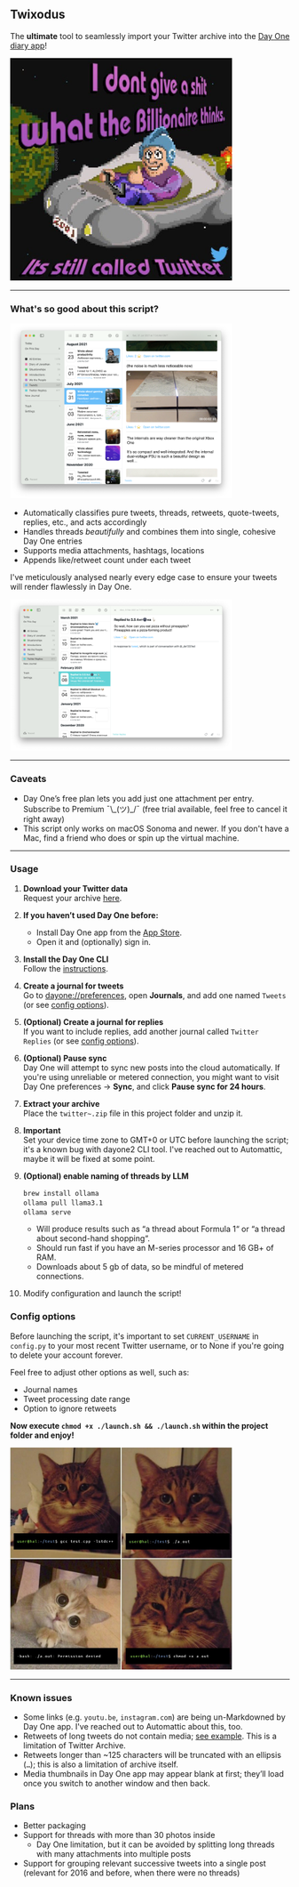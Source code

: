 ## Twixodus

The **ultimate** tool to seamlessly import your Twitter archive into the [Day One diary app](https://dayoneapp.com)! 

<img src="pics/twatter.jpg" alt="Intro" width="400"/>

---

### What's so good about this script?

<img src="pics/threads.png" alt="Intro" width="400"/>

- Automatically classifies pure tweets, threads, retweets, quote-tweets, replies, etc., and acts accordingly
- Handles threads _beautifully_ and combines them into single, cohesive Day One entries
- Supports media attachments, hashtags, locations
- Appends like/retweet count under each tweet 

I've meticulously analysed nearly every edge case to ensure your tweets will render flawlessly in Day One.

<img src="pics/replies.png" alt="Intro" width="400"/>


---

### Caveats

- Day One’s free plan lets you add just one attachment per entry. Subscribe to Premium ¯\\_(ツ)\_/¯ (free trial available, feel free to cancel it right away)
- This script only works on macOS Sonoma and newer. If you don't have a Mac, find a friend who does or spin up the virtual machine.

---

### Usage

1. **Download your Twitter data**  
   Request your archive [here](https://x.com/settings/download_your_data).

2. **If you haven’t used Day One before:**  
   - Install Day One app from the [App Store](https://apps.apple.com/tr/app/day-one/id1055511498?mt=12).  
   - Open it and (optionally) sign in.

3. **Install the Day One CLI**  
   Follow the [instructions](https://dayoneapp.com/guides/day-one-for-mac/command-line-interface-cli/).

4. **Create a journal for tweets**  
   Go to [dayone://preferences](dayone://preferences), open **Journals**, and add one named `Tweets` (or see [config options](#config-options)).

5. **(Optional) Create a journal for replies**  
   If you want to include replies, add another journal called `Twitter Replies` (or see [config options](#config-options)).

6. **(Optional) Pause sync**  
   Day One will attempt to sync new posts into the cloud automatically. If you're using unreliable or metered connection, you might want to visit Day One preferences → **Sync**, and click **Pause sync for 24 hours**.

7. **Extract your archive**  
   Place the `twitter~.zip` file in this project folder and unzip it.

8. **Important**  
   Set your device time zone to GMT+0 or UTC before launching the script; it's a known bug with dayone2 CLI tool. I've reached out to Automattic, maybe it will be fixed at some point.

9. **(Optional) enable naming of threads by LLM**
   ```bash
   brew install ollama
   ollama pull llama3.1
   ollama serve
   ```
   - Will produce results such as “a thread about Formula 1“ or “a thread about second-hand shopping“.
   - Should run fast if you have an M-series processor and 16 GB+ of RAM.
   - Downloads about 5 gb of data, so be mindful of metered connections.

10. Modify configuration and launch the script!

### Config options

Before launching the script, it's important to set `CURRENT_USERNAME` in `config.py` to your most recent Twitter username, or to None if you're going to delete your account forever.

Feel free to adjust other options as well, such as:

- Journal names
- Tweet processing date range
- Option to ignore retweets

**Now execute `chmod +x ./launch.sh && ./launch.sh` within the project folder and enjoy!**

<img src="pics/chmod.jpg" alt="chmod situation" width="400"/>

---

### Known issues

- Some links (e.g. `youtu.be`, `instagram.com`) are being un-Markdowned by Day One app. I've reached out to Automattic about this, too.
- Retweets of long tweets do not contain media; [see example](https://x.com/JonathanSeriesX/status/1436443683642122248). This is a limitation of Twitter Archive.
- Retweets longer than ~125 characters will be truncated with an ellipsis (`…`); this is also a limitation of archive itself.
- Media thumbnails in Day One app may appear blank at first; they’ll load once you switch to another window and then back.  

### Plans

- Better packaging
- Support for threads with more than 30 photos inside 
  - Day One limitation, but it can be avoided by splitting long threads with many attachments into multiple posts
- Support for grouping relevant successive tweets into a single post (relevant for 2016 and before, when there were no threads)
